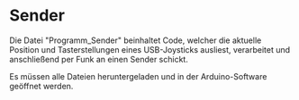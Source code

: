 # Sender

Die Datei "Programm_Sender" beinhaltet Code, welcher die aktuelle Position und Tasterstellungen eines USB-Joysticks ausliest, verarbeitet und anschließend
per Funk an einen Sender schickt.

Es müssen alle Dateien heruntergeladen und in der Arduino-Software geöffnet werden.
